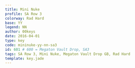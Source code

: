```yaml
---
title: Mini Nuke
profile: SA Row 3
colorway: Rad Hard
base: YY
legend: NN
author: 00keys
date: 2016-04-01
type: key
code: mininuke-yy-nn-sa3
id: 601 # 600 = Megaton Vault Drop, SA3
tags: SA Row 3, Mini Nuke, Megaton Vault Drop GB, Rad Hard
template: key.jade
---
```


<span class="more"> 

